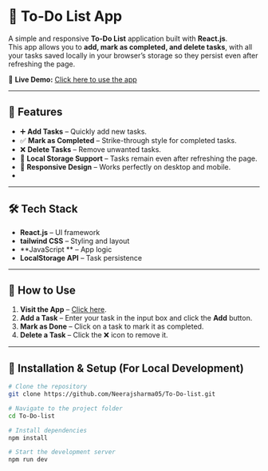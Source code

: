 # 📝 To-Do List App

A simple and responsive **To-Do List** application built with **React.js**.  
This app allows you to **add, mark as completed, and delete tasks**, with all your tasks saved locally in your browser’s storage so they persist even after refreshing the page.

🔗 **Live Demo:** [Click here to use the app](https://neerajsharma05.github.io/To-Do-list/)

---

## 📌 Features

- ➕ **Add Tasks** – Quickly add new tasks.
- ✅ **Mark as Completed** – Strike-through style for completed tasks.
- ❌ **Delete Tasks** – Remove unwanted tasks.
- 💾 **Local Storage Support** – Tasks remain even after refreshing the page.
- 📱 **Responsive Design** – Works perfectly on desktop and mobile.
- 
---

## 🛠️ Tech Stack

- **React.js** – UI framework
- **tailwind CSS** – Styling and layout
- **JavaScript ** – App logic
- **LocalStorage API** – Task persistence

---

## 🚀 How to Use

1. **Visit the App** – [Click here](https://neerajsharma05.github.io/To-Do-list/).
2. **Add a Task** – Enter your task in the input box and click the **Add** button.
3. **Mark as Done** – Click on a task to mark it as completed.
4. **Delete a Task** – Click the ❌ icon to remove it.

---

## 📂 Installation & Setup (For Local Development)

```bash
# Clone the repository
git clone https://github.com/Neerajsharma05/To-Do-list.git

# Navigate to the project folder
cd To-Do-list

# Install dependencies
npm install

# Start the development server
npm run dev
